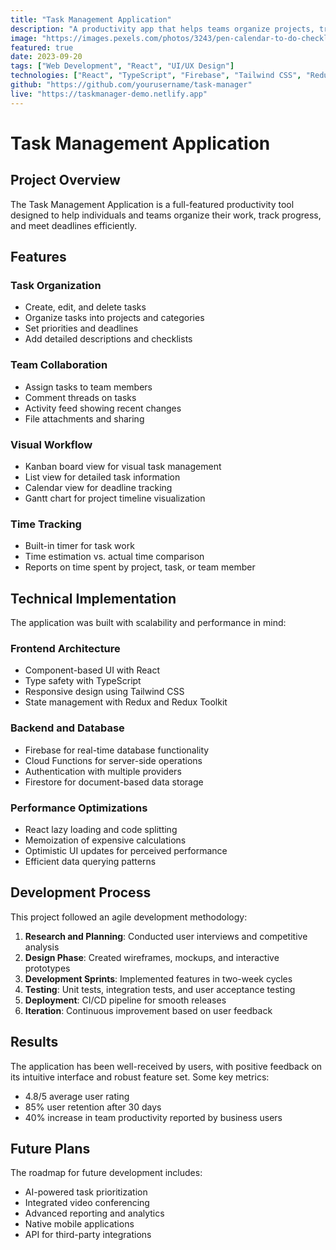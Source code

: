 ```yaml
---
title: "Task Management Application"
description: "A productivity app that helps teams organize projects, track tasks, and meet deadlines efficiently."
image: "https://images.pexels.com/photos/3243/pen-calendar-to-do-checklist.jpg?auto=compress&cs=tinysrgb&w=1260&h=750&dpr=2"
featured: true
date: 2023-09-20
tags: ["Web Development", "React", "UI/UX Design"]
technologies: ["React", "TypeScript", "Firebase", "Tailwind CSS", "Redux"]
github: "https://github.com/yourusername/task-manager"
live: "https://taskmanager-demo.netlify.app"
---
```


# Task Management Application

## Project Overview

The Task Management Application is a full-featured productivity tool designed to help individuals and teams organize their work, track progress, and meet deadlines efficiently.

## Features

### Task Organization
- Create, edit, and delete tasks
- Organize tasks into projects and categories
- Set priorities and deadlines
- Add detailed descriptions and checklists

### Team Collaboration
- Assign tasks to team members
- Comment threads on tasks
- Activity feed showing recent changes
- File attachments and sharing

### Visual Workflow
- Kanban board view for visual task management
- List view for detailed task information
- Calendar view for deadline tracking
- Gantt chart for project timeline visualization

### Time Tracking
- Built-in timer for task work
- Time estimation vs. actual time comparison
- Reports on time spent by project, task, or team member

## Technical Implementation

The application was built with scalability and performance in mind:

### Frontend Architecture
- Component-based UI with React
- Type safety with TypeScript
- Responsive design using Tailwind CSS
- State management with Redux and Redux Toolkit

### Backend and Database
- Firebase for real-time database functionality
- Cloud Functions for server-side operations
- Authentication with multiple providers
- Firestore for document-based data storage

### Performance Optimizations
- React lazy loading and code splitting
- Memoization of expensive calculations
- Optimistic UI updates for perceived performance
- Efficient data querying patterns

## Development Process

This project followed an agile development methodology:

1. **Research and Planning**: Conducted user interviews and competitive analysis
2. **Design Phase**: Created wireframes, mockups, and interactive prototypes
3. **Development Sprints**: Implemented features in two-week cycles
4. **Testing**: Unit tests, integration tests, and user acceptance testing
5. **Deployment**: CI/CD pipeline for smooth releases
6. **Iteration**: Continuous improvement based on user feedback

## Results

The application has been well-received by users, with positive feedback on its intuitive interface and robust feature set. Some key metrics:

- 4.8/5 average user rating
- 85% user retention after 30 days
- 40% increase in team productivity reported by business users

## Future Plans

The roadmap for future development includes:

- AI-powered task prioritization
- Integrated video conferencing
- Advanced reporting and analytics
- Native mobile applications
- API for third-party integrations